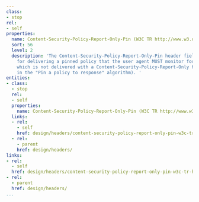 ```yaml
---
class:
- stop
rel:
- self
properties:
  name: Content-Security-Policy-Report-Only-Pin (W3C TR http://www.w3.org/TR/csp-pinning)
  sort: 56
  level: 2
  description: 'The Content-Security-Policy-Report-Only-Pin header field is the mechanism
    for delivering a pinned policy that the user agent MUST monitor for any resource
    which is not delivered with a Content-Security-Policy-Report-Only header (as described
    in the "Pin a policy to response" algorithm). '
entities:
- class:
  - stop
  rel:
  - self
  properties:
    name: Content-Security-Policy-Report-Only-Pin (W3C TR http://www.w3.org/TR/csp-pinning)
  links:
  - rel:
    - self
    href: design/headers/content-security-policy-report-only-pin-w3c-tr-http-www.w3.org-tr-csp-pinning.md
  - rel:
    - parent
    href: design/headers/
links:
- rel:
  - self
  href: design/headers/content-security-policy-report-only-pin-w3c-tr-http-www.w3.org-tr-csp-pinning.md
- rel:
  - parent
  href: design/headers/
...
```

